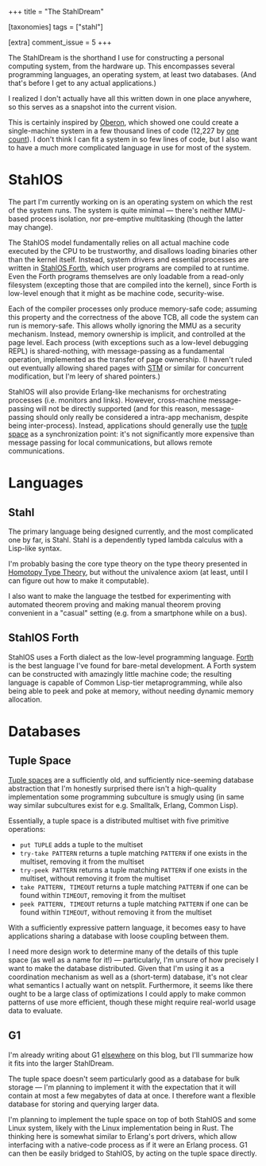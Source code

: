 +++
title = "The StahlDream"

[taxonomies]
tags = ["stahl"]

[extra]
comment_issue = 5
+++

The StahlDream is the shorthand I use for constructing a personal computing system, from the hardware up. This encompasses several programming languages, an operating system, at least two databases. (And that's before I get to any actual applications.)

I realized I don't actually have all this written down in one place anywhere, so this serves as a snapshot into the current vision.

This is certainly inspired by [Oberon](https://en.wikipedia.org/wiki/Oberon_(operating_system)), which showed one could create a single-machine system in a few thousand lines of code (12,227 by [one count](http://www.edm2.com/0608/oberon.html)). I don't think I can fit a system in so few lines of code, but I also want to have a much more complicated language in use for most of the system.

StahlOS
=======

The part I'm currently working on is an operating system on which the rest of the system runs. The system is quite minimal &mdash; there's neither MMU-based process isolation, nor pre-emptive multitasking (though the latter may change).

The StahlOS model fundamentally relies on all actual machine code executed by the CPU to be trustworthy, and disallows loading binaries other than the kernel itself. Instead, system drivers and essential processes are written in [StahlOS Forth](#stahlos-forth), which user programs are compiled to at runtime. Even the Forth programs themselves are only loadable from a read-only filesystem (excepting those that are compiled into the kernel), since Forth is low-level enough that it might as be machine code, security-wise.

Each of the compiler processes only produce memory-safe code; assuming this property and the correctness of the above TCB, all code the system can run is memory-safe. This allows wholly ignoring the MMU as a security mechanism. Instead, memory ownership is implicit, and controlled at the page level. Each process (with exceptions such as a low-level debugging REPL) is shared-nothing, with message-passing as a fundamental operation, implemented as the transfer of page ownership. (I haven't ruled out eventually allowing shared pages with [STM](https://en.wikipedia.org/wiki/Software_transactional_memory) or similar for concurrent modification, but I'm leery of shared pointers.)

StahlOS will also provide Erlang-like mechanisms for orchestrating processes (i.e. monitors and links). However, cross-machine message-passing will not be directly supported (and for this reason, message-passing should only really be considered a intra-app mechanism, despite being inter-process). Instead, applications should generally use the [tuple space](#tuple-space) as a synchronization point: it's not significantly more expensive than message passing for local communications, but allows remote communications.

Languages
=========

Stahl
-----

The primary language being designed currently, and the most complicated one by far, is Stahl. Stahl is a dependently typed lambda calculus with a Lisp-like syntax.

I'm probably basing the core type theory on the type theory presented in [Homotopy Type Theory](https://homotopytypetheory.org/book/), but without the univalence axiom (at least, until I can figure out how to make it computable).

I also want to make the language the testbed for experimenting with automated theorem proving and making manual theorem proving convenient in a "casual" setting (e.g. from a smartphone while on a bus).

StahlOS Forth
-------------

StahlOS uses a Forth dialect as the low-level programming language. [Forth](https://en.wikipedia.org/wiki/Forth_(programming_language)) is the best language I've found for bare-metal development. A Forth system can be constructed with amazingly little machine code; the resulting language is capable of Common Lisp-tier metaprogramming, while also being able to peek and poke at memory, without needing dynamic memory allocation.

Databases
=========

Tuple Space
-----------

[Tuple spaces](https://en.wikipedia.org/wiki/Tuple_space) are a sufficiently old, and sufficiently nice-seeming database abstraction that I'm honestly surprised there isn't a high-quality implementation some programming subculture is smugly using (in same way similar subcultures exist for e.g. Smalltalk, Erlang, Common Lisp).

Essentially, a tuple space is a distributed multiset with five primitive operations:

-	`put TUPLE` adds a tuple to the multiset
-	`try-take PATTERN` returns a tuple matching `PATTERN` if one exists in the multiset, removing it from the multiset
-	`try-peek PATTERN` returns a tuple matching `PATTERN` if one exists in the multiset, without removing it from the multiset
-	`take PATTERN, TIMEOUT` returns a tuple matching `PATTERN` if one can be found within `TIMEOUT`, removing it from the multiset
-	`peek PATTERN, TIMEOUT` returns a tuple matching `PATTERN` if one can be found within `TIMEOUT`, without removing it from the multiset

With a sufficiently expressive pattern language, it becomes easy to have applications sharing a database with loose coupling between them.

I need more design work to determine many of the details of this tuple space (as well as a name for it!) &mdash; particularly, I'm unsure of how precisely I want to make the database distributed. Given that I'm using it as a coordination mechanism as well as a (short-term) database, it's not clear what semantics I actually want on netsplit. Furthermore, it seems like there ought to be a large class of optimizations I could apply to make common patterns of use more efficient, though these might require real-world usage data to evaluate.

G1
--

I'm already writing about G1 [elsewhere](@/g1/2019-12-15-intro.md) on this blog, but I'll summarize how it fits into the larger StahlDream.

The tuple space doesn't seem particularly good as a database for bulk storage &mdash; I'm planning to implement it with the expectation that it will contain at most a few megabytes of data at once. I therefore want a flexible database for storing and querying larger data.

I'm planning to implement the tuple space on top of both StahlOS and some Linux system, likely with the Linux implementation being in Rust. The thinking here is somewhat similar to Erlang's port drivers, which allow interfacing with a native-code process as if it were an Erlang process. G1 can then be easily bridged to StahlOS, by acting on the tuple space directly.
